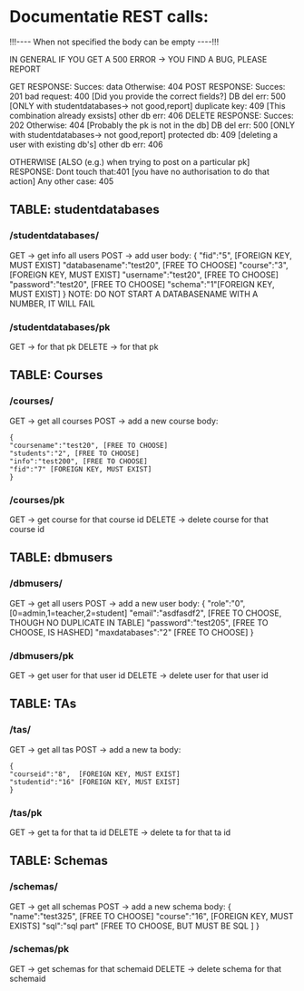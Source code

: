 # Documentatie REST calls:

!!!---- When not specified the body can be empty ----!!!

IN GENERAL IF YOU GET A 500 ERROR -> YOU FIND A BUG, PLEASE REPORT

GET
	RESPONSE: 	Succes:		data
			Otherwise: 	404
POST
	RESPONSE: 	Succes:		201
			bad request: 	400 [Did you provide the correct fields?]
			DB del err:	500 [ONLY with studentdatabases-> not good,report]
			duplicate key:	409 [This combination already exsists]
			other db err:	406
DELETE
	RESPONSE: 	Succes:		202
			Otherwise: 	404 [Probably the pk is not in the db]
			DB del err:	500 [ONLY with studentdatabases-> not good,report]
			protected db:	409 [deleting a user with existing db's]
			other db err:	406
 
OTHERWISE [ALSO (e.g.) when trying to post on a particular pk]
	RESPONSE:	Dont touch that:401 [you have no authorisation to do that action]
			Any other case:	405

## TABLE: studentdatabases

### /studentdatabases/

GET	-> get info all users
POST 	-> add user
	body: 
		{
		"fid":"5", [FOREIGN KEY, MUST EXIST]
		"databasename":"test20", [FREE TO CHOOSE]
		"course":"3", [FOREIGN KEY, MUST EXIST]
		"username":"test20", [FREE TO CHOOSE]
		"password":"test20", [FREE TO CHOOSE]
		"schema":"1"[FOREIGN KEY, MUST EXIST]
		}
NOTE: DO NOT START A DATABASENAME WITH A NUMBER, IT WILL FAIL

### /studentdatabases/pk

GET	-> for that pk
DELETE	-> for that pk	


## TABLE: Courses

### /courses/

GET	-> get all courses
POST	-> add a new course
body: 

	{
	"coursename":"test20", [FREE TO CHOOSE]
	"students":"2", [FREE TO CHOOSE]
	"info":"test200", [FREE TO CHOOSE]
	"fid":"7" [FOREIGN KEY, MUST EXIST]
	}

### /courses/pk

GET	-> get course for that course id
DELETE	-> delete course for that course id

## TABLE: dbmusers

### /dbmusers/

GET	-> get all users
POST	-> add a new user
body: 
	{
	"role":"0", [0=admin,1=teacher,2=student]
	"email":"asdfasdf2", [FREE TO CHOOSE, THOUGH NO DUPLICATE IN TABLE]
	"password":"test205", [FREE TO CHOOSE, IS HASHED]
	"maxdatabases":"2" [FREE TO CHOOSE]
	}

### /dbmusers/pk

GET	-> get user for that user id
DELETE	-> delete user for that user id

## TABLE: TAs

### /tas/

GET	-> get all tas
POST	-> add a new ta
body: 

	{
	"courseid":"8",  [FOREIGN KEY, MUST EXIST]
	"studentid":"16" [FOREIGN KEY, MUST EXIST]
	}

### /tas/pk

GET	-> get ta for that ta id
DELETE	-> delete ta for that ta id

## TABLE: Schemas

### /schemas/

GET	-> get all schemas
POST	-> add a new schema
body: 
	{
	"name":"test325",  [FREE TO CHOOSE]
	"course":"16", [FOREIGN KEY, MUST EXISTS]
	"sql":"sql part" [FREE TO CHOOSE, BUT MUST BE SQL ]	
  	}

### /schemas/pk

GET	-> get schemas for that schemaid
DELETE	-> delete schema for that schemaid
